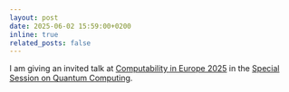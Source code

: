```yaml
---
layout: post
date: 2025-06-02 15:59:00+0200
inline: true
related_posts: false
---
```


I am giving an invited talk at <a href="https://sites.google.com/view/cie2025-computabilityineurope/home">Computability in Europe 2025</a> in the <a href="https://sites.google.com/view/cie2025-computabilityineurope/special-sessions">Special Session on Quantum Computing</a>.
